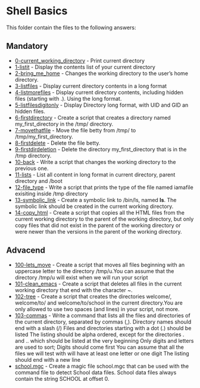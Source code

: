 # Shell Basics

This folder contain the files to the following answers:

## Mandatory
 - [0-current_working_directory](https://github.com/JefferMarcelino/alx-system_engineering-devops/blob/main/0x00-shell_basics/0-current_working_directory) - Print current directory
 - [1-listit](https://github.com/JefferMarcelino/alx-system_engineering-devops/blob/main/0x00-shell_basics/1-listit) - Display the contents list of your current directory
 - [2-bring_me_home](https://github.com/JefferMarcelino/alx-system_engineering-devops/blob/main/0x00-shell_basics/2-bring_me_home) - Changes the working directory to the user’s home directory.
 - [3-listfiles](https://github.com/JefferMarcelino/alx-system_engineering-devops/blob/main/0x00-shell_basics/3-listfiles) - Display current directory contents in a long format
 - [4-listmorefiles](https://github.com/JefferMarcelino/alx-system_engineering-devops/blob/main/0x00-shell_basics/4-listmorefiles) - Display current directory contents, including hidden files (starting with .). Using the long format.
 - [5-listfilesdigitonly](https://github.com/JefferMarcelino/alx-system_engineering-devops/blob/main/0x00-shell_basics/5-listfilesdigitonly) - Display Directory long format, with UID and GID an hidden files.
 - [6-firstdirectory](https://github.com/JefferMarcelino/alx-system_engineering-devops/blob/main/0x00-shell_basics/6-firstdirectory) - Create a script that creates a directory named my_first_directory in the /tmp/ directory.
 - [7-movethatfile](https://github.com/JefferMarcelino/alx-system_engineering-devops/blob/main/0x00-shell_basics/7-movethatfile) - Move the file betty from /tmp/ to /tmp/my_first_directory.
 - [8-firstdelete](https://github.com/JefferMarcelino/alx-system_engineering-devops/blob/main/0x00-shell_basics/8-firstdelete) - Delete the file betty.
 - [9-firstdirdeletion](https://github.com/JefferMarcelino/alx-system_engineering-devops/blob/main/0x00-shell_basics/9-firstdirdeletion) - Delete the directory my_first_directory that is in the /tmp directory.
 - [10-back](https://github.com/JefferMarcelino/alx-system_engineering-devops/blob/main/0x00-shell_basics/10-back) - Write a script that changes the working directory to the previous one.
 - [11-lists](https://github.com/JefferMarcelino/alx-system_engineering-devops/blob/main/0x00-shell_basics/11-lists) - List all content in long format in current directory, parent directory and /boot
 - [12-file_type](https://github.com/JefferMarcelino/alx-system_engineering-devops/blob/main/0x00-shell_basics/12-file_type) - Write a script that prints the type of the file named iamafile exisiting inside /tmp directory
 - [13-symbolic_link](https://github.com/JefferMarcelino/alx-system_engineering-devops/blob/main/0x00-shell_basics/13-symbolic_link) - Create a symbolic link to /bin/ls, named __ls__. The symbolic link should be created in the current working directory.
 - [14-copy_html](https://github.com/JefferMarcelino/alx-system_engineering-devops/blob/main/0x00-shell_basics/14-copy_html) - Create a script that copies all the HTML files from the current working directory to the parent of the working directory, but only copy files that did not exist in the parent of the working directory or were newer than the versions in the parent of the working directory.
 
## Advacend
- [100-lets_move](https://github.com/JefferMarcelino/alx-system_engineering-devops/blob/main/0x00-shell_basics/100-lets_move) - Create a script that moves all files beginning with an uppercase letter to the directory /tmp/u.You can assume that the directory /tmp/u will exist when we will run your script
- [101-clean_emacs](https://github.com/JefferMarcelino/alx-system_engineering-devops/blob/main/0x00-shell_basics/101-clean_emacs) - Create a script that deletes all files in the current working directory that end with the character ~.
- [102-tree](https://github.com/JefferMarcelino/alx-system_engineering-devops/blob/main/0x00-shell_basics/102-tree) - Create a script that creates the directories welcome/, welcome/to/ and welcome/to/school in the current directory.You are only allowed to use two spaces (and lines) in your script, not more.
- [103-commas](https://github.com/JefferMarcelino/alx-system_engineering-devops/blob/main/0x00-shell_basics/103-commas) - Write a command that lists all the files and directories of the current directory, separated by commas (,).
		Directory names should end with a slash (/)
		Files and directories starting with a dot (.) should be listed
		The listing should be alpha ordered, except for the directories . and .. which should be listed at the very beginning
		Only digits and letters are used to sort; Digits should come first
		You can assume that all the files we will test with will have at least one letter or one digit
		The listing should end with a new line
- [school.mgc](https://github.com/JefferMarcelino/alx-system_engineering-devops/blob/main/0x00-shell_basics/school.mgc) - Create a magic file school.mgc that can be used with the command file to detect School data files. School data files always contain the string SCHOOL at offset 0.
